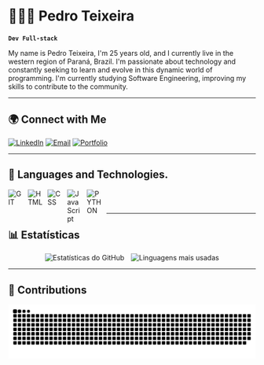 # 👨🏻‍💻 Pedro Teixeira

**`Dev Full-stack`**

My name is Pedro Teixeira, I'm 25 years old, and I currently live in the western region of Paraná, Brazil. I'm passionate about technology and constantly seeking to learn and evolve in this dynamic world of programming. I'm currently studying Software Engineering, improving my skills to contribute to the community.

---

## 🌍 **Connect with Me**  
[![LinkedIn](https://img.shields.io/badge/-LinkedIn-0077B5?style=for-the-badge&logo=linkedin&logoColor=white)](https://www.linkedin.com/in/pedrohltx/)
[![Email](https://img.shields.io/badge/-Email-000?style=for-the-badge&logo=maildotru&logoColor=white)](mailto:contato@pedrotxdev.com)
[![Portfolio](https://img.shields.io/badge/-Portfolio-000?style=for-the-badge&logo=vercel&logoColor=white)](https://pedrotxdev.com)

---



## 🤖 **Languages ​​and Technologies.**
<div>
  <img align="left" alt="GIT" title="GIT" width="30px" style="padding-right: 10px;" src="https://cdn.jsdelivr.net/gh/devicons/devicon@latest/icons/git/git-original.svg"/>
  <img align="left" alt="HTML" title="HTML" width="30px" style="padding-right: 10px;" src="https://cdn.jsdelivr.net/gh/devicons/devicon@latest/icons/html5/html5-original.svg"/>
  <img align="left" alt="CSS" title="CSS" width="30px" style="padding-right: 10px;" src="https://cdn.jsdelivr.net/gh/devicons/devicon@latest/icons/css3/css3-original.svg"/>
  <img align="left" alt="JavaScript" title="JavaScript" width="30px" style="padding-right: 10px;" src="https://cdn.jsdelivr.net/gh/devicons/devicon@latest/icons/javascript/javascript-original.svg"/>
  <img align="left" alt="PYTHON" title="PYTHON" width="30px" style="padding-right: 10px;" src="https://cdn.jsdelivr.net/gh/devicons/devicon/icons/python/python-original.svg"/>
</div>

<br/><br/>

---

## 📊 Estatísticas
<div align="center">
  <img height="177" style="padding-right: 10px;" src="https://github-readme-stats.vercel.app/api?username=xpedrotx&show_icons=true&theme=dracula&random=123456789" alt="Estatísticas do GitHub"/>
  <img height="177" src="https://github-readme-stats.vercel.app/api/top-langs/?username=xpedrotx&theme=dracula&layout=compact" alt="Linguagens mais usadas"/>
</div>


---

## 🐍 **Contributions**
<div align="center">
  <picture>
    <source media="(prefers-color-scheme: dark)" srcset="https://raw.githubusercontent.com/xpedrotx/xpedrotx/output/github-contribution-grid-snake-dark.svg">
    <img alt="github contribution grid snake animation" src="https://raw.githubusercontent.com/xpedrotx/xpedrotx/output/github-contribution-grid-snake.svg">
  </picture>
</div>
